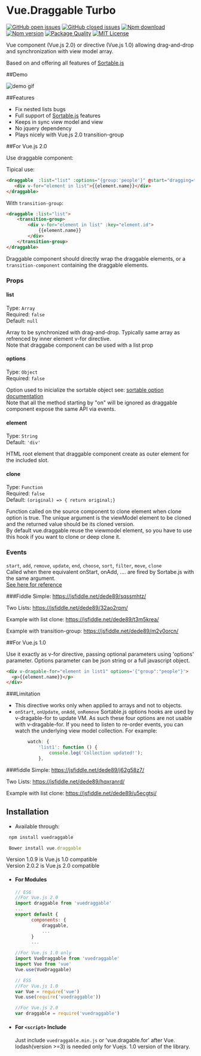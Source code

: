 # Vue.Draggable Turbo


[![GitHub open issues](https://img.shields.io/github/issues/David-Desmaisons/Vue.Draggable.svg?maxAge=2592000)]()
[![GitHub closed issues](https://img.shields.io/github/issues-closed/David-Desmaisons/Vue.Draggable.svg?maxAge=2592000)]()
[![Npm download](https://img.shields.io/npm/dt/vuedraggable.svg?maxAge=2592000)](https://www.npmjs.com/package/vuedraggable)
[![Npm version](https://img.shields.io/npm/v/vuedraggable.svg?maxAge=2592000)](https://www.npmjs.com/package/vuedraggable)
[![Package Quality](http://npm.packagequality.com/shield/vuedragablefor.svg)](http://packagequality.com/#?package=vuedraggable)
[![MIT License](https://img.shields.io/github/license/David-Desmaisons/Vue.Draggable.svg)](https://github.com/David-Desmaisons/Vue.Draggable/blob/master/LICENSE)


Vue component (Vue.js 2.0) or directive (Vue.js 1.0) allowing drag-and-drop and synchronization with view model array.

Based on and offering all features of [Sortable.js](https://github.com/RubaXa/Sortable)

##Demo

![demo gif](https://raw.githubusercontent.com/David-Desmaisons/Vue.Dragable.For/master/example.gif)


##Features

* Fix nested lists bugs
* Full support of [Sortable.js](https://github.com/RubaXa/Sortable) features
* Keeps in sync view model and view
* No jquery dependency
* Plays nicely with Vue.js 2.0 transition-group

##For Vue.js 2.0

Use draggable component:

Tipical use:
``` html
<draggable  :list="list" :options="{group:'people'}" @start="dragging=true" @end="dragging=false">
   <div v-for="element in list">{{element.name}}</div>
</draggable>
```

With `transition-group`:
``` html
<draggable :list="list"> 
	<transition-group>
		<div v-for="element in list" :key="element.id">
			{{element.name}}
		</div>
	</transition-group>
</draggable>
```

Draggable component should directly wrap the draggable elements, or a `transition-component` containing the draggable elements.

### Props
#### list
Type: `Array`<br>
Required: `false`<br>
Default: `null`

Array to be synchronized with drag-and-drop. Typically same array as refrenced by inner element v-for directive.<br>
Note that draggabe component can be used with a list prop

#### options
Type: `Object`<br>
Required: `false`

Option used to inicialize the sortable object see: [sortable option documentation](https://github.com/RubaXa/Sortable#options)<br>
Note that all the method starting by "on" will be ignored as draggable component expose the same API via events.

#### element
Type: `String`<br>
Default: `'div'`

HTML root element that draggable component create as outer element for the included slot.

#### clone
Type: `Function`<br>
Required: `false`<br>
Default: `(original) => { return original;}`<br>

Function called on the source component to clone element when clone option is true. The unique argument is the viewModel element to be cloned and the returned value should be its cloned version.<br>
By default vue.draggable reuse the viewmodel element, so you have to use this hook if you want to clone or deep clone it.

### Events
`start`, `add`, `remove`, `update`, `end`, `choose`, `sort`, `filter`, `move`, `clone`<br>
Called when there equivalent onStart, onAdd, .... are fired by Sortabe.js with the same argument.<br>
[See here for reference](https://github.com/RubaXa/Sortable#event-object-demo)

###Fiddle
Simple:
https://jsfiddle.net/dede89/sqssmhtz/

Two Lists:
https://jsfiddle.net/dede89/32ao2rpm/

Example with list clone:
https://jsfiddle.net/dede89/t3m5krea/

Example with transition-group:
https://jsfiddle.net/dede89/m2v0orcn/

##For Vue.js 1.0

Use it exactly as v-for directive, passing optional parameters using 'options' parameter.
Options parameter can be json string or a full javascript object.

  ``` html
  <div v-dragable-for="element in list1" options='{"group":"people"}'>
    <p>{{element.name}}</p>
  </div>
   ```
   
###Limitation

* This directive works only when applied to arrays and not to objects.
* `onStart`, `onUpdate`, `onAdd`, `onRemove` Sortable.js options hooks are used by v-dragable-for to update VM. As such these four options are not usable with v-dragable-for. If you need to listen to re-order events, you can watch the underlying view model collection. For example:
``` js
        watch: {
            'list1': function () {
                console.log('Collection updated!');
            },
```
###fiddle
Simple:
https://jsfiddle.net/dede89/j62g58z7/

Two Lists:
https://jsfiddle.net/dede89/hqxranrd/

Example with list clone:
https://jsfiddle.net/dede89/u5ecgtsj/

## Installation
- Available through:
``` js
 npm install vuedraggable
```
``` js
 Bower install vue.draggable
```

Version 1.0.9 is Vue.js 1.0 compatible <br>
Version 2.0.2 is Vue.js 2.0 compatible 

- #### For Modules

  ``` js
  // ES6
  //For Vue.js 2.0
  import draggable from 'vuedraggable'
  ...
  export default {
        components: {
            draggable,
            ...
        }
        ...
  
  //For Vue.js 1.0 only
  import VueDraggable from 'vuedraggable'
  import Vue from 'vue'
  Vue.use(VueDraggable)

  // ES5 
  //For Vue.js 1.0
  var Vue = require('vue')
  Vue.use(require('vuedraggable'))
  
  //For Vue.js 2.0
  var draggable = require('vuedraggable')
  ```

- #### For `<script>` Include

  Just include `vuedraggable.min.js` or 'vue.dragable.for' after Vue.<br>
  lodash(version >=3) is needed only for Vuejs. 1.0 version of the library.
